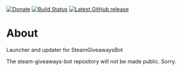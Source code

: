 [![Donate](https://img.shields.io/badge/-%E2%99%A5%20Donate-%23ff69b4)](https://hmlendea.go.ro/donate) [![Build Status](https://github.com/hmlendea/steam-giveaways-bot-launcher/actions/workflows/dotnet.yml/badge.svg)](https://github.com/hmlendea/steam-giveaways-bot-launcher/actions/workflows/dotnet.yml) [![Latest GitHub release](https://img.shields.io/github/v/release/hmlendea/steam-giveaways-bot-launcher)](https://github.com/hmlendea/steam-giveaways-bot-launcher/releases/latest)

# About

Launcher and updater for SteamGiveawaysBot

The steam-giveaways-bot repository will not be made public. Sorry.

